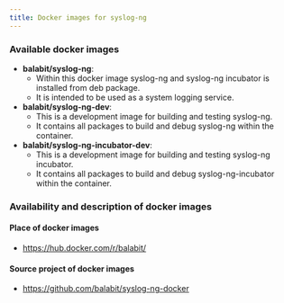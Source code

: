 ```yaml
---
title: Docker images for syslog-ng
---
```


### Available docker images

* **balabit/syslog-ng**:
  * Within this docker image syslog-ng and syslog-ng incubator is installed from deb package.
  * It is intended to be used as a system logging service.
* **balabit/syslog-ng-dev**:
  * This is a development image for building and testing syslog-ng.
  * It contains all packages to build and debug syslog-ng within the container.
* **balabit/syslog-ng-incubator-dev**:
  * This is a development image for building and testing syslog-ng incubator.
  * It contains all packages to build and debug syslog-ng-incubator within the container.

### Availability and description of docker images

#### Place of docker images

* https://hub.docker.com/r/balabit/

#### Source project of docker images

* https://github.com/balabit/syslog-ng-docker
